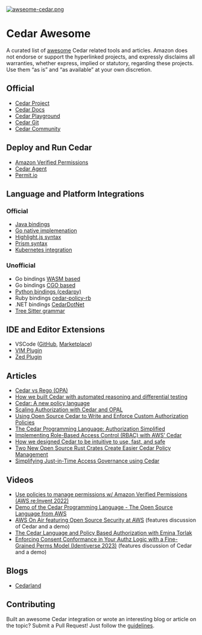 [![awseome-cedar.png](https://i.postimg.cc/Kz4gVS6Y/awseome-cedar.png)](https://postimg.cc/wy8vyPTK)

# Cedar Awesome

A curated list of [awesome](https://github.com/sindresorhus/awesome) Cedar related tools and articles. Amazon does not endorse or support the hyperlinked projects, and expressly disclaims all warranties, whether express, implied or statutory, regarding these projects. Use them “as is” and “as available” at your own discretion.

## Official

- [Cedar Project](https://www.cedarpolicy.com/en)  
- [Cedar Docs](https://docs.cedarpolicy.com/)
- [Cedar Playground](https://www.cedarpolicy.com/en/playground)
- [Cedar Git](https://github.com/cedar-policy)
- [Cedar Community](https://io.permit.io/07ATaP)

## Deploy and Run Cedar

- [Amazon Verified Permissions](https://aws.amazon.com/verified-permissions/)
- [Cedar Agent](https://github.com/permitio/cedar-agent)
- [Permit.io](https://www.permit.io/)

## Language and Platform Integrations

### Official

- [Java bindings](https://github.com/cedar-policy/cedar-java)
- [Go native implemenation](https://github.com/cedar-policy/cedar-go)
- [Highlight.js syntax](https://github.com/cedar-policy/highlightjs-cedar)
- [Prism syntax](https://github.com/cedar-policy/prism-cedar)
- [Kubernetes integration](https://github.com/awslabs/cedar-access-control-for-k8s)

### Unofficial

- Go bindings [WASM based](https://github.com/Joffref/cedar)
- Go bindings [CGO based](https://github.com/iann0036/cedargo)
- [Python bindings (cedarpy)](https://github.com/k9securityio/cedar-py)
- Ruby bindings [cedar-policy-rb](https://github.com/elct9620/cedar-policy-rb)
- .NET bindings [CedarDotNet](https://github.com/jamiewinder/CedarDotNet)
- [Tree Sitter grammar](https://github.com/chrnorm/tree-sitter-cedar)

## IDE and Editor Extensions

- VSCode ([GitHub](https://github.com/cedar-policy/vscode-cedar), [Marketplace](https://marketplace.visualstudio.com/items?itemName=cedar-policy.vscode-cedar))
- [VIM Plugin](https://github.com/Dzordzu/vim-cedar)
- [Zed Plugin](https://github.com/chrnorm/zed-cedar)

## Articles

- [Cedar vs Rego (OPA)](https://www.permit.io/blog/opa-vs-cedar)
- [How we built Cedar with automated reasoning and differential testing](https://www.amazon.science/blog/how-we-built-cedar-with-automated-reasoning-and-differential-testing)
- [Cedar: A new policy language](https://onecloudplease.com/blog/cedar-a-new-policy-language)
- [Scaling Authorization with Cedar and OPAL](https://www.permit.io/blog/scaling-authorization-with-cedar-and-opal)
- [Using Open Source Cedar to Write and Enforce Custom Authorization Policies](https://aws.amazon.com/blogs/opensource/using-open-source-cedar-to-write-and-enforce-custom-authorization-policies/)
- [The Cedar Programming Language: Authorization Simplified](https://thenewstack.io/the-cedar-programming-language-authorization-simplified/)
- [Implementing Role-Based Access Control (RBAC) with AWS’ Cedar](https://www.permit.io/blog/cedar-rbac)
- [How we designed Cedar to be intuitive to use, fast, and safe](https://aws.amazon.com/blogs/security/how-we-designed-cedar-to-be-intuitive-to-use-fast-and-safe/)
- [Two New Open Source Rust Crates Create Easier Cedar Policy Management](https://aws.amazon.com/blogs/opensource/easier-cedar-policy-management/)
- [Simplifying Just-in-Time Access Governance using Cedar](https://www.commonfate.io/blog/jit-using-cedar)
  
## Videos

- [Use policies to manage permissions w/ Amazon Verified Permissions (AWS re:Invent 2022)](https://www.youtube.com/watch?v=k6pPcnLuOXY)
- [Demo of the Cedar Programming Language - The Open Source Language from AWS](https://www.youtube.com/watch?v=PzmDYyyA5xM)
- [AWS On Air featuring Open Source Security at AWS](https://www.youtube.com/watch?v=T8X7VDmJkz4) (features discussion of Cedar and a demo)
- [The Cedar Language and Policy Based Authorization with Emina Torlak](https://authorizationinsoftware.auth0.com/public/49/Authorization-in-Software-f9b69587/55f50479)
- [Enforcing Consent Conformance in Your Authz Logic with a Fine-Grained Perms Model (Identiverse 2023)](https://www.youtube.com/watch?v=HnnlGBNur2w) (features discussion of Cedar and a demo)

## Blogs

- [Cedarland](https://cedarland.blog/)

## Contributing

Built an awesome Cedar integration or wrote an interesting blog or article on the topic? Submit a Pull Request! Just follow the [guidelines](https://github.com/cedar-policy/.github/blob/main/CONTRIBUTING.md).
